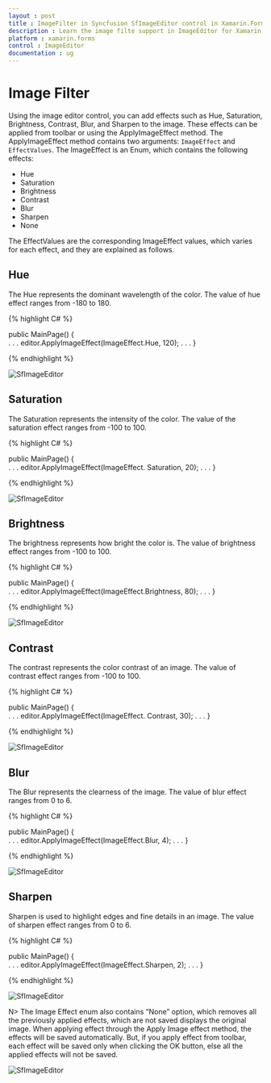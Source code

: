 ```yaml
---
layout : post
title : ImageFilter in Syncfusion SfImageEditor control in Xamarin.Forms
description : Learn the image filte support in ImageEditor for Xamarin.Forms
platform : xamarin.forms
control : ImageEditor
documentation : ug
---
```


# Image Filter

Using the image editor control, you can add effects such as Hue, Saturation, Brightness, Contrast, Blur, and Sharpen to the image. These effects can be applied from toolbar or using the ApplyImageEffect method. The ApplyImageEffect method contains two arguments: `ImageEffect` and `EffectValues`. The ImageEffect is an Enum, which contains the following effects:

* Hue
* Saturation
* Brightness
* Contrast
* Blur
* Sharpen 
* None

The EffectValues are the corresponding ImageEffect values, which varies for each effect, and they are explained as follows.

## Hue

The Hue represents the dominant wavelength of the color. The value of hue effect ranges from -180 to 180.

{% highlight C# %}

public MainPage()
{               
    . . .
    editor.ApplyImageEffect(ImageEffect.Hue, 120);
    . . .
}

{% endhighlight %}

![SfImageEditor](ImageEditor_images/Hue.jpg)

## Saturation

The Saturation represents the intensity of the color. The value of the saturation effect ranges from -100 to 100.

{% highlight C# %}

public MainPage()
{               
    . . .
    editor.ApplyImageEffect(ImageEffect. Saturation, 20);
    . . .
}

{% endhighlight %}

![SfImageEditor](ImageEditor_images/Saturation.jpg)

## Brightness

The brightness represents how bright the color is. The value of brightness effect ranges from -100 to 100.

{% highlight C# %}

public MainPage()
{               
    . . .
    editor.ApplyImageEffect(ImageEffect.Brightness, 80);
    . . .
}

{% endhighlight %}

![SfImageEditor](ImageEditor_images/Brightness.jpg)

## Contrast

The contrast represents the color contrast of an image. The value of contrast effect ranges from -100 to 100.

{% highlight C# %}

public MainPage()
{               
    . . .
    editor.ApplyImageEffect(ImageEffect. Contrast, 30);
    . . .
}

{% endhighlight %}

![SfImageEditor](ImageEditor_images/Contrast.jpg)

## Blur

The Blur represents the clearness of the image. The value of blur effect ranges from 0 to 6.

{% highlight C# %}

public MainPage()
{               
    . . .
    editor.ApplyImageEffect(ImageEffect.Blur, 4);
    . . .
}

{% endhighlight %}

![SfImageEditor](ImageEditor_images/Blur.jpg)

## Sharpen

Sharpen is used to highlight edges and fine details in an image. The value of sharpen effect ranges from 0 to 6.

{% highlight C# %}

public MainPage()
{               
    . . .
    editor.ApplyImageEffect(ImageEffect.Sharpen, 2);
    . . .
}

{% endhighlight %}

![SfImageEditor](ImageEditor_images/Sharpen.jpg)

N> The Image Effect enum also contains “None” option, which removes all the previously applied effects, which are not saved displays the original image. When applying effect through the Apply Image effect method, the effects will be saved automatically. But, if you apply effect from toolbar, each effect will be saved only when clicking the OK button, else all the applied effects will not be saved.

![SfImageEditor](ImageEditor_images/ImageFilter.jpg)